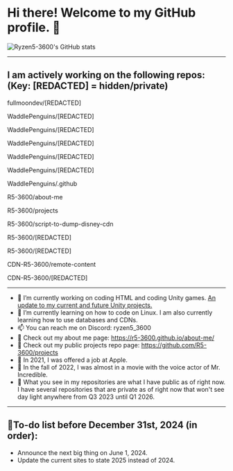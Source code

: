 # Hi there! Welcome to my GitHub profile. 👋

![Ryzen5-3600's GitHub stats](https://github-readme-stats-r5-3600.vercel.app/api?username=R5-3600&include_all_commits=true&count_private=true&show_icons=true&theme=transparent)

__________________________________________________________________________________________________________________________________________________________

## I am actively working on the following repos:   (Key: [REDACTED] = hidden/private)

fullmoondev/[REDACTED]

WaddlePenguins/[REDACTED]

WaddlePenguins/[REDACTED]

WaddlePenguins/[REDACTED]

WaddlePenguins/[REDACTED]

WaddlePenguins/[REDACTED]

WaddlePenguins/.github

R5-3600/about-me

R5-3600/projects

R5-3600/script-to-dump-disney-cdn

R5-3600/[REDACTED]

R5-3600/[REDACTED]

CDN-R5-3600/remote-content

CDN-R5-3600/[REDACTED]
__________________________________________________________________________________________________________________________________________________________

- 🔭 I’m currently working on coding HTML and coding Unity games. [An update to my current and future Unity projects.](https://github.com/R5-3600/Announcements/blob/main/announcement_9-16-2023.txt)
- 🌱 I’m currently learning on how to code on Linux. I am also currently learning how to use databases and CDNs.
- 📫 You can reach me on Discord: ryzen5_3600
- 🔗 Check out my about me page: https://r5-3600.github.io/about-me/
- 🔗 Check out my public projects repo page: https://github.com/R5-3600/projects
- 🍎 In 2021, I was offered a job at Apple.
- 🎥 In the fall of 2022, I was almost in a movie with the voice actor of Mr. Incredible.
- 🌳 What you see in my repositories are what I have public as of right now. I have several repositories that are private as of right now that won't see day light anywhere from Q3 2023 until Q1 2026.
__________________________________________________________________________________________________________________________________________________________

## 📝To-do list before December 31st, 2024 (in order):
- Announce the next big thing on June 1, 2024.
- Update the current sites to state 2025 instead of 2024.

